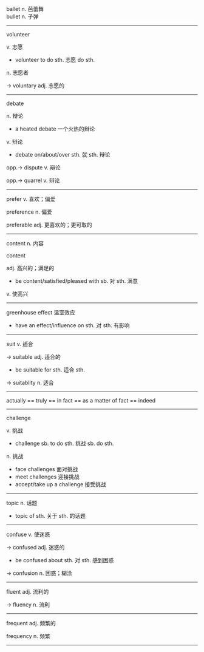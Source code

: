 ballet n. 芭蕾舞  
bullet n. 子弹

---

volunteer

v. 志愿

+ volunteer to do sth. 志愿 do sth.

n. 志愿者

-> voluntary adj. 志愿的

---

debate

n. 辩论

+ a heated debate 一个火热的辩论

v. 辩论

+ debate on/about/over sth. 就 sth. 辩论

opp.-> dispute v. 辩论

opp.-> quarrel v. 辩论

---

prefer v. 喜欢；偏爱

preference n. 偏爱

preferable adj. 更喜欢的；更可取的

---

content n. 内容

content 

adj. 高兴的；满足的

+ be content/satisfied/pleased with sb. 对 sth. 满意

v. 使高兴

---

greenhouse effect 温室效应

+ have an effect/influence on sth. 对 sth. 有影响

---

suit v. 适合

-> suitable adj. 适合的

+ be suitable for sth. 适合 sth.

-> suitablity n. 适合

---

actually == truly == in fact == as a matter of fact == indeed

---

challenge 

v. 挑战

+ challenge sb. to do sth. 挑战 sb. do sth.

n. 挑战

+ face challenges 面对挑战
+ meet challenges 迎接挑战
+ accept/take up a challenge 接受挑战

---

topic n. 话题

+ topic of sth. 关于 sth. 的话题

---

confuse v. 使迷惑

-> confused adj. 迷惑的

+ be confused about sth. 对 sth. 感到困惑

-> confusion n. 困惑；糊涂

---

fluent adj. 流利的

-> fluency n. 流利

---

frequent adj. 频繁的

frequency n. 频繁

---

